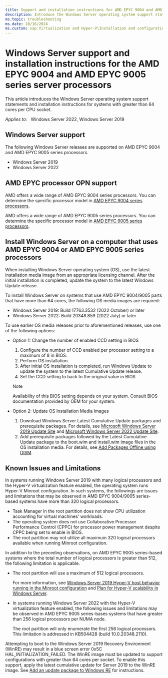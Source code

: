 ```yaml
---
title: Support and installation instructions for AMD EPYC 9004 and AMD EPYC 9005 series server processors
description: Introduce the Windows Server operating system support statements and installation instructions for AMD EPYC 9004 and AMD EPYC 9005 series server processors.
ms.topic: troubleshooting
ms.date: 10/16/2024
ms.custom: sap:Virtualization and Hyper-V\Installation and configuration of Hyper-V, csstroubleshoot
---
```

# Windows Server support and installation instructions for the AMD EPYC 9004 and AMD EPYC 9005 series server processors

This article introduces the Windows Server operating system support statements and installation instructions for systems with greater than 64 cores per CPU socket.

_Applies to:_ &nbsp; Windows Server 2022, Windows Server 2019

## Windows Server support

The following Windows Server releases are supported on AMD EPYC 9004 and AMD EPYC 9005 series processors.

* Windows Server 2019
* Windows Server 2022

## AMD EPYC processor OPN support

AMD offers a wide range of AMD EPYC 9004 series processors. You can determine the specific processor model in [AMD EPYC 9004 series processors](https://www.amd.com/en/products/processors/server/epyc/4th-generation-9004-and-8004-series.html).

AMD offers a wide range of AMD EPYC 9005 series processors. You can determine the specific processor model in [AMD EPYC 9005 series processors](https://www.amd.com/en/products/processors/server/epyc/9005-series.html).

## Install Windows Server on a computer that uses AMD EPYC 9004 or AMD EPYC 9005 series processors

When installing Windows Server operating system (OS), use the latest installation media image from an appropriate licensing channel. After the initial installation is completed, update the system to the latest Windows Update release.

To install Windows Server on systems that use AMD EPYC 9004/9005 parts that have more than 64 cores, the following OS media images are required:

* Windows Server 2019: Build 17763.3532 (2022 October) or later
* Windows Server 2022: Build 20348.859 (2022 July) or later

To use earlier OS media releases prior to aforementioned releases, use one of the following options:

* Option 1: Change the number of enabled CCD setting in BIOS
  
  1. Configure the number of CCD enabled per processor setting to a maximum of 8 in BIOS.
  2. Perform OS installation.
  3. After initial OS installation is completed, run Windows Update to update the system to the latest Cumulative Update release.
  4. Set the CCD setting to back to the original value in BIOS

  > [!NOTE]
  > Availability of this BIOS setting depends on your system. Consult BIOS documentation provided by OEM for your system.

* Option 2: Update OS Installation Media Images

  1. Download Windows Server Latest Cumulative Update packages and prerequisite packages. For details, see [Microsoft Windows Server 2019 Update Site](https://support.microsoft.com/topic/windows-10-and-windows-server-2019-update-history-725fc2e1-4443-6831-a5ca-51ff5cbcb059) and [Microsoft Windows Server 2022 Update Site](https://support.microsoft.com/topic/windows-server-2022-update-history-e1caa597-00c5-4ab9-9f3e-8212fe80b2ee).
  2. Add prerequisite packages followed by the Latest Cumulative Update package to the boot.wim and install.wim image files in the OS installation media. For details, see [Add Packages Offline using DISM](/windows-hardware/manufacture/desktop/add-or-remove-packages-offline-using-dism).

## Known Issues and Limitations

In systems running Windows Server 2019 with many logical processors and the Hyper-V virtualization feature enabled, the operating system runs Hyper-V Minroot configuration. In such systems, the followings are issues and limitations that may be observed in AMD EPYC 9004/9005 series-based systems have more than 320 logical processors.

* Task Manager in the root partition does not show CPU utilization accounting for virtual machines' workloads.
* The operating system does not use Collaborative Processor Performance Control (CPPC) for processor power management despite CPPC being set to enable in BIOS.
* The root partition may not utilize all maximum 320 logical processors available when running Minroot configuration.

In addition to the preceding observations, on AMD EPYC 9005 series-based systems where the total number of logical processors is greater than 512, the following limitation is applicable.

- The root partition will use a maximum of 512 logical processors.

  For more information, see [Windows Server 2019 Hyper-V host behavior running in the Minroot configuration](windows-server-hyper-v-host-minroot-behaviors.md) and [Plan for Hyper-V scalability in Windows Server](/windows-server/virtualization/hyper-v/plan/plan-hyper-v-scalability-in-windows-server?pivots=windows-server-2019).

- In systems running Windows Server 2022 with the Hyper-V virtualization feature enabled, the following issues and limitations may be observed in AMD EPYC 9005 series-bases systems that have greater than 256 logical processors per NUMA node.

  The root partition will only enumerate the first 256 logical processors. This limitation is addressed in KB504428 (build 10.0.20348.2110).

Attempting to boot to the Windows Server 2019 Recovery Environment (WinRE) may result in a blue screen error 0x5C HAL_INITIALIZATION_FAILED. The WinRE image must be updated to support configurations with greater than 64 cores per socket. To enable this support, apply the latest cumulative update for Server 2019 to the WinRE image. See [Add an update package to Windows RE](/windows-hardware/manufacture/desktop/add-update-to-winre?view=windows-11&preserve-view=true) for instructions.
